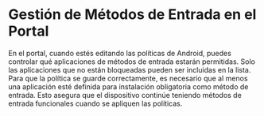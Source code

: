 # ​Gestión de Métodos de Entrada en el Portal

En el portal, cuando estés editando las políticas de Android, puedes controlar qué aplicaciones de métodos de entrada estarán permitidas. Solo las aplicaciones que no están bloqueadas pueden ser incluidas en la lista. Para que la política se guarde correctamente, es necesario que al menos una aplicación esté definida para instalación obligatoria como método de entrada. Esto asegura que el dispositivo continúe teniendo métodos de entrada funcionales cuando se apliquen las políticas.
